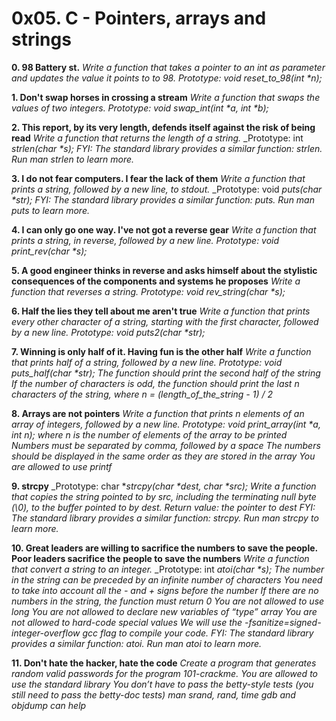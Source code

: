 # 0x05. C - Pointers, arrays and strings

__0. 98 Battery st.__
	_Write a function that takes a pointer to an int as parameter and updates the value it points to to 98._
		_Prototype: void reset_to_98(int *n);_

__1. Don't swap horses in crossing a stream__
	_Write a function that swaps the values of two integers._
		_Prototype: void swap_int(int *a, int *b);_

__2. This report, by its very length, defends itself against the risk of being read__
	_Write a function that returns the length of a string._
		_Prototype: int _strlen(char *s);_
	_FYI: The standard library provides a similar function: strlen. Run man strlen to learn more._

__3. I do not fear computers. I fear the lack of them__
	_Write a function that prints a string, followed by a new line, to stdout._
		_Prototype: void _puts(char *str);_
	_FYI: The standard library provides a similar function: puts. Run man puts to learn more._

__4. I can only go one way. I've not got a reverse gear__
	_Write a function that prints a string, in reverse, followed by a new line._
		_Prototype: void print_rev(char *s);_

__5. A good engineer thinks in reverse and asks himself about the stylistic consequences of the components and systems he proposes__
	_Write a function that reverses a string._
		_Prototype: void rev_string(char *s);_

__6. Half the lies they tell about me aren't true__
	_Write a function that prints every other character of a string, starting with the first character, followed by a new line._
		_Prototype: void puts2(char *str);_

__7. Winning is only half of it. Having fun is the other half__
	_Write a function that prints half of a string, followed by a new line._
		_Prototype: void puts_half(char *str);_
		_The function should print the second half of the string_
		_If the number of characters is odd, the function should print the last n characters of the string, where n = (length_of_the_string - 1) / 2_

__8. Arrays are not pointers__
	_Write a function that prints n elements of an array of integers, followed by a new line._
		_Prototype: void print_array(int *a, int n);_
		_where n is the number of elements of the array to be printed_
		_Numbers must be separated by comma, followed by a space_
		_The numbers should be displayed in the same order as they are stored in the array_
		_You are allowed to use printf_

__9. strcpy__
		_Prototype: char *_strcpy(char *dest, char *src);_
	_Write a function that copies the string pointed to by src, including the terminating null byte (\0), to the buffer pointed to by dest._
		_Return value: the pointer to dest_
	_FYI: The standard library provides a similar function: strcpy. Run man strcpy to learn more._

__10. Great leaders are willing to sacrifice the numbers to save the people. Poor leaders sacrifice the people to save the numbers__
	_Write a function that convert a string to an integer._
		_Prototype: int _atoi(char *s);_
		_The number in the string can be preceded by an infinite number of characters_
		_You need to take into account all the - and + signs before the number_
		_If there are no numbers in the string, the function must return 0_
		_You are not allowed to use long_
		_You are not allowed to declare new variables of “type” array_
		_You are not allowed to hard-code special values_
		_We will use the -fsanitize=signed-integer-overflow gcc flag to compile your code._
	_FYI: The standard library provides a similar function: atoi. Run man atoi to learn more._

__11. Don't hate the hacker, hate the code__
	_Create a program that generates random valid passwords for the program 101-crackme._
		_You are allowed to use the standard library_
		_You don’t have to pass the betty-style tests (you still need to pass the betty-doc tests)_
		_man srand, rand, time_
		_gdb and objdump can help_
